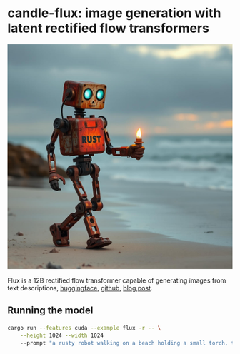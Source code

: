 # candle-flux: image generation with latent rectified flow transformers

![rusty robot holding a candle](./assets/flux-robot.jpg)

Flux is a 12B rectified flow transformer capable of generating images from text
descriptions,
[huggingface](https://huggingface.co/black-forest-labs/FLUX.1-schnell),
[github](https://github.com/black-forest-labs/flux),
[blog post](https://blackforestlabs.ai/announcing-black-forest-labs/).


## Running the model

```bash
cargo run --features cuda --example flux -r -- \
    --height 1024 --width 1024
    --prompt "a rusty robot walking on a beach holding a small torch, the robot has the word "rust" written on it, high quality, 4k"
```

